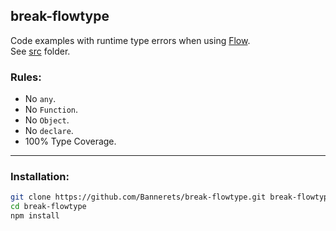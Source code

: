 ## break-flowtype

Code examples with runtime type errors when using [Flow](https://flow.org).  
See [src](src) folder.

### Rules:

- No `any`.
- No `Function`.
- No `Object`.
- No `declare`.
- 100% Type Coverage.

----

### Installation:

```sh
git clone https://github.com/Bannerets/break-flowtype.git break-flowtype
cd break-flowtype
npm install
```
